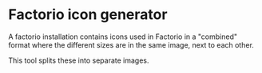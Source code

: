 # Factorio icon generator

A factorio installation contains icons used in Factorio in a "combined" format
where the different sizes are in the same image, next to each other.

This tool splits these into separate images.


